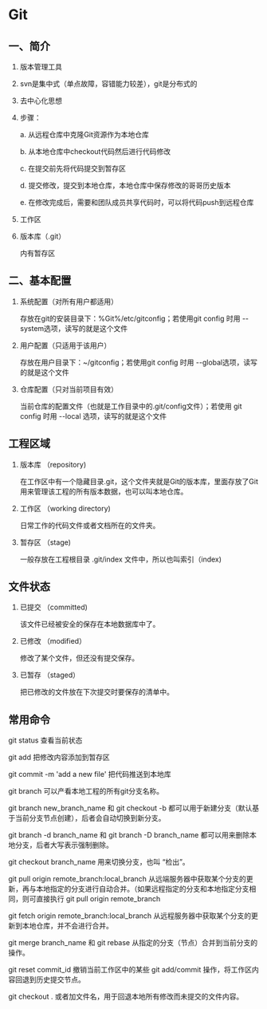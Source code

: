 # Git

## 一、简介

1. 版本管理工具

2. svn是集中式（单点故障，容错能力较差），git是分布式的

3. 去中心化思想

4. 步骤：

   a. 从远程仓库中克隆Git资源作为本地仓库

   b. 从本地仓库中checkout代码然后进行代码修改

   c. 在提交前先将代码提交到暂存区

   d. 提交修改，提交到本地仓库，本地仓库中保存修改的哥哥历史版本

   e. 在修改完成后，需要和团队成员共享代码时，可以将代码push到远程仓库

5. 工作区

6. 版本库（.git）

   内有暂存区

## 二、基本配置

1. 系统配置（对所有用户都适用）

   存放在git的安装目录下：%Git%/etc/gitconfig；若使用git config 时用 --system选项，读写的就是这个文件

2. 用户配置（只适用于该用户）

   存放在用户目录下：~/gitconfig；若使用git config 时用 --global选项，读写的就是这个文件

3. 仓库配置（只对当前项目有效）

   当前仓库的配置文件（也就是工作目录中的.git/config文件）；若使用 git config 时用 --local 选项，读写的就是这个文件

## 工程区域

1. 版本库 （repository)

   在工作区中有一个隐藏目录.git，这个文件夹就是Git的版本库，里面存放了Git用来管理该工程的所有版本数据，也可以叫本地仓库。

2. 工作区 （working directory)

   日常工作的代码文件或者文档所在的文件夹。

3. 暂存区 （stage)

   一般存放在工程根目录 .git/index 文件中，所以也叫索引（index)

## 文件状态

1. 已提交 （committed)

   该文件已经被安全的保存在本地数据库中了。

2. 已修改 （modified）

   修改了某个文件，但还没有提交保存。

3. 已暂存 （staged）

   把已修改的文件放在下次提交时要保存的清单中。

## 常用命令

git status 查看当前状态

git add 把修改内容添加到暂存区

git commit -m 'add a new file' 把代码推送到本地库

git branch 可以产看本地工程的所有git分支名称。 

git branch new_branch_name 和 git checkout -b 都可以用于新建分支（默认基于当前分支节点创建），后者会自动切换到新分支。

git branch -d branch_name 和 git branch -D branch_name 都可以用来删除本地分支，后者大写表示强制删除。

git checkout branch_name 用来切换分支，也叫 “检出”。

git pull origin remote_branch:local_branch 从远端服务器中获取某个分支的更新，再与本地指定的分支进行自动合并。（如果远程指定的分支和本地指定分支相同，则可直接执行 git pull origin remote_branch

git fetch origin remote_branch:local_branch 从远程服务器中获取某个分支的更新到本地仓库，并不会进行合并。

git merge branch_name 和 git rebase 从指定的分支（节点）合并到当前分支的操作。

git reset commit_id 撤销当前工作区中的某些 git add/commit 操作，将工作区内容回退到历史提交节点。

git checkout . 或者加文件名，用于回退本地所有修改而未提交的文件内容。

